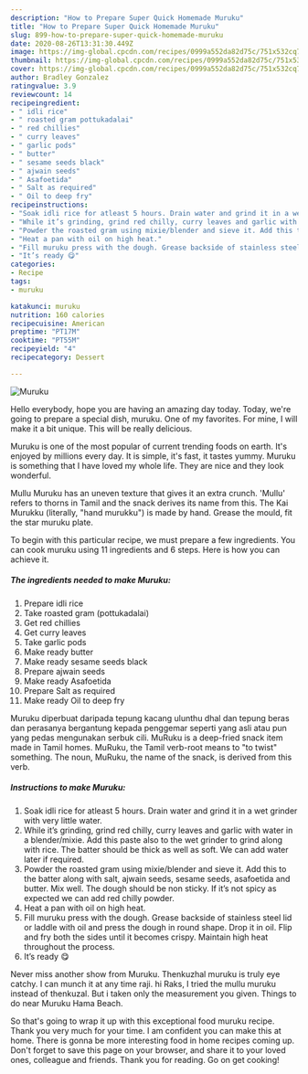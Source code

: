 ```yaml
---
description: "How to Prepare Super Quick Homemade Muruku"
title: "How to Prepare Super Quick Homemade Muruku"
slug: 899-how-to-prepare-super-quick-homemade-muruku
date: 2020-08-26T13:31:30.449Z
image: https://img-global.cpcdn.com/recipes/0999a552da82d75c/751x532cq70/muruku-recipe-main-photo.jpg
thumbnail: https://img-global.cpcdn.com/recipes/0999a552da82d75c/751x532cq70/muruku-recipe-main-photo.jpg
cover: https://img-global.cpcdn.com/recipes/0999a552da82d75c/751x532cq70/muruku-recipe-main-photo.jpg
author: Bradley Gonzalez
ratingvalue: 3.9
reviewcount: 14
recipeingredient:
- " idli rice"
- " roasted gram pottukadalai"
- " red chillies"
- " curry leaves"
- " garlic pods"
- " butter"
- " sesame seeds black"
- " ajwain seeds"
- " Asafoetida"
- " Salt as required"
- " Oil to deep fry"
recipeinstructions:
- "Soak idli rice for atleast 5 hours. Drain water and grind it in a wet grinder with very little water."
- "While it’s grinding, grind red chilly, curry leaves and garlic with water in a blender/mixie. Add this paste also to the wet grinder to grind along with rice. The batter should be thick as well as soft. We can add water later if required."
- "Powder the roasted gram using mixie/blender and sieve it. Add this to the batter along with salt, ajwain seeds, sesame seeds, asafoetida and butter. Mix well. The dough should be non sticky. If it’s not spicy as expected we can add red chilly powder."
- "Heat a pan with oil on high heat."
- "Fill muruku press with the dough. Grease backside of stainless steel lid or laddle with oil and press the dough in round shape. Drop it in oil. Flip and fry both the sides until it becomes crispy. Maintain high heat throughout the process."
- "It’s ready 😋"
categories:
- Recipe
tags:
- muruku

katakunci: muruku 
nutrition: 160 calories
recipecuisine: American
preptime: "PT17M"
cooktime: "PT55M"
recipeyield: "4"
recipecategory: Dessert

---
```



![Muruku](https://img-global.cpcdn.com/recipes/0999a552da82d75c/751x532cq70/muruku-recipe-main-photo.jpg)

Hello everybody, hope you are having an amazing day today. Today, we're going to prepare a special dish, muruku. One of my favorites. For mine, I will make it a bit unique. This will be really delicious.

Muruku is one of the most popular of current trending foods on earth. It's enjoyed by millions every day. It is simple, it's fast, it tastes yummy. Muruku is something that I have loved my whole life. They are nice and they look wonderful.

Mullu Muruku has an uneven texture that gives it an extra crunch. &#39;Mullu&#39; refers to thorns in Tamil and the snack derives its name from this. The Kai Murukku (literally, &#34;hand murukku&#34;) is made by hand. Grease the mould, fit the star muruku plate.


To begin with this particular recipe, we must prepare a few ingredients. You can cook muruku using 11 ingredients and 6 steps. Here is how you can achieve it.

<!--inarticleads1-->

##### The ingredients needed to make Muruku:

1. Prepare  idli rice
1. Take  roasted gram (pottukadalai)
1. Get  red chillies
1. Get  curry leaves
1. Take  garlic pods
1. Make ready  butter
1. Make ready  sesame seeds black
1. Prepare  ajwain seeds
1. Make ready  Asafoetida
1. Prepare  Salt as required
1. Make ready  Oil to deep fry


Muruku diperbuat daripada tepung kacang ulunthu dhal dan tepung beras dan perasanya bergantung kepada penggemar seperti yang asli atau pun yang pedas mengunakan serbuk cili. MuRuku is a deep-fried snack item made in Tamil homes. MuRuku, the Tamil verb-root means to &#34;to twist&#34; something. The noun, MuRuku, the name of the snack, is derived from this verb. 

<!--inarticleads2-->

##### Instructions to make Muruku:

1. Soak idli rice for atleast 5 hours. Drain water and grind it in a wet grinder with very little water.
1. While it’s grinding, grind red chilly, curry leaves and garlic with water in a blender/mixie. Add this paste also to the wet grinder to grind along with rice. The batter should be thick as well as soft. We can add water later if required.
1. Powder the roasted gram using mixie/blender and sieve it. Add this to the batter along with salt, ajwain seeds, sesame seeds, asafoetida and butter. Mix well. The dough should be non sticky. If it’s not spicy as expected we can add red chilly powder.
1. Heat a pan with oil on high heat.
1. Fill muruku press with the dough. Grease backside of stainless steel lid or laddle with oil and press the dough in round shape. Drop it in oil. Flip and fry both the sides until it becomes crispy. Maintain high heat throughout the process.
1. It’s ready 😋


Never miss another show from Muruku. Thenkuzhal muruku is truly eye catchy. I can munch it at any time raji. hi Raks, I tried the mullu muruku instead of thenkuzal. But i taken only the measurement you given. Things to do near Muruku Hama Beach. 

So that's going to wrap it up with this exceptional food muruku recipe. Thank you very much for your time. I am confident you can make this at home. There is gonna be more interesting food in home recipes coming up. Don't forget to save this page on your browser, and share it to your loved ones, colleague and friends. Thank you for reading. Go on get cooking!
